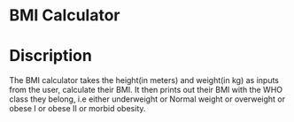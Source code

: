 # BMI Calculator

# Discription

The BMI calculator takes the height(in meters) and weight(in kg) as inputs from the user, calculate their BMI. It then prints out their BMI with the WHO class they belong, i.e either underweight or Normal weight or overweight or obese I or obese II or morbid obesity.